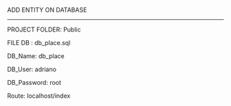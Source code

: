ADD ENTITY ON DATABASE
_______________________________
PROJECT FOLDER: Public

FILE DB : db_place.sql

DB_Name: db_place

DB_User: adriano

DB_Password: root

Route: localhost/index


